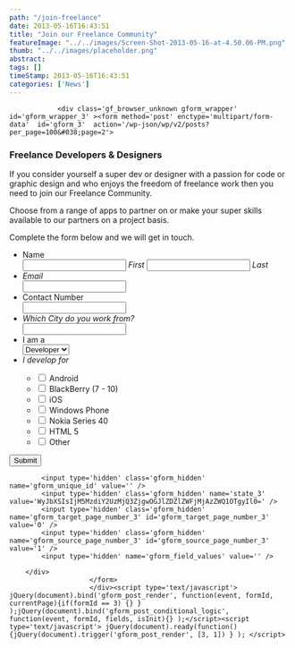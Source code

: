 ```yaml
---
path: "/join-freelance" 
date: 2013-05-16T16:43:51 
title: "Join our Freelance Community" 
featureImage: "../../images/Screen-Shot-2013-05-16-at-4.50.06-PM.png"
thumb: "../../images/placeholder.png" 
abstract:  
tags: [] 
timeStamp: 2013-05-16T16:43:51 
categories: ['News'] 
---
```



                <div class='gf_browser_unknown gform_wrapper' id='gform_wrapper_3' ><form method='post' enctype='multipart/form-data'  id='gform_3'  action='/wp-json/wp/v2/posts?per_page=100&#038;page=2'> 

 <input type='hidden' class='gforms-pum' value='{"closepopup":false,"closedelay":0,"openpopup":false,"openpopup_id":0}' />
                        <div class='gform_heading'>
                            <h3 class='gform_title'>Freelance Developers & Designers</h3>
                            <span class='gform_description'>If you consider yourself a super dev or designer with a passion for code or graphic design and who enjoys the freedom of freelance work then you need to join our Freelance Community.

Choose from a range of apps to partner on or make your super skills available to our partners on a project basis.

Complete the form below and we will get in touch. </span>
                        </div>
                        <div class='gform_body'><ul id='gform_fields_3' class='gform_fields top_label form_sublabel_below description_below'><li id='field_3_1' class='gfield gfield_contains_required field_sublabel_below field_description_below gfield_visibility_visible' ><label class='gfield_label gfield_label_before_complex' for='input_3_1_3' >Name<span class='gfield_required'>*</span></label><div class='ginput_complex ginput_container no_prefix has_first_name no_middle_name has_last_name no_suffix gf_name_has_2 ginput_container_name' id='input_3_1'>
                            <span id='input_3_1_3_container' class='name_first' >
                                                    <input type='text' name='input_1.3' id='input_3_1_3' value='' aria-label='First name' tabindex='1'  aria-required="true" aria-invalid="false" />
                                                    <label for='input_3_1_3' >First</label>
                                               </span>
                            <span id='input_3_1_6_container' class='name_last' >
                                                    <input type='text' name='input_1.6' id='input_3_1_6' value='' aria-label='Last name' tabindex='2'  aria-required="true" aria-invalid="false" />
                                                    <label for='input_3_1_6' >Last</label>
                                                </span>
                            <div class='gf_clear gf_clear_complex'></div>
                        </div></li><li id='field_3_3' class='gfield gfield_contains_required field_sublabel_below field_description_below gfield_visibility_visible' ><label class='gfield_label' for='input_3_3' >Email<span class='gfield_required'>*</span></label><div class='ginput_container ginput_container_email'>
                            <input name='input_3' id='input_3_3' type='text' value='' class='medium' tabindex='3'    aria-required="true" aria-invalid="false"/>
                        </div></li><li id='field_3_4' class='gfield gfield_contains_required field_sublabel_below field_description_below gfield_visibility_visible' ><label class='gfield_label' for='input_3_4' >Contact Number<span class='gfield_required'>*</span></label><div class='ginput_container ginput_container_text'><input name='input_4' id='input_3_4' type='text' value='' class='medium'  tabindex='4'   aria-required="true" aria-invalid="false" /></div></li><li id='field_3_5' class='gfield gfield_contains_required field_sublabel_below field_description_below gfield_visibility_visible' ><label class='gfield_label' for='input_3_5' >Which City do you work from?<span class='gfield_required'>*</span></label><div class='ginput_container ginput_container_text'><input name='input_5' id='input_3_5' type='text' value='' class='medium'  tabindex='5'   aria-required="true" aria-invalid="false" /></div></li><li id='field_3_6' class='gfield gfield_contains_required field_sublabel_below field_description_below gfield_visibility_visible' ><label class='gfield_label' for='input_3_6' >I am a<span class='gfield_required'>*</span></label><div class='ginput_container ginput_container_select'><select name='input_6' id='input_3_6'  class='medium gfield_select' tabindex='6'  aria-required="true" aria-invalid="false"><option value='Developer' >Developer</option><option value='Designer' >Designer</option></select></div></li><li id='field_3_2' class='gfield gfield_contains_required field_sublabel_below field_description_below gfield_visibility_visible' ><label class='gfield_label'  >I develop for<span class='gfield_required'>*</span></label><div class='ginput_container ginput_container_checkbox'><ul class='gfield_checkbox' id='input_3_2'><li class='gchoice_3_2_1'>
								<input name='input_2.1' type='checkbox'  value='Android'  id='choice_3_2_1' tabindex='7'  />
								<label for='choice_3_2_1' id='label_3_2_1'>Android</label>
							</li><li class='gchoice_3_2_2'>
								<input name='input_2.2' type='checkbox'  value='BlackBerry (7 - 10)'  id='choice_3_2_2' tabindex='8'  />
								<label for='choice_3_2_2' id='label_3_2_2'>BlackBerry (7 - 10)</label>
							</li><li class='gchoice_3_2_3'>
								<input name='input_2.3' type='checkbox'  value='iOS'  id='choice_3_2_3' tabindex='9'  />
								<label for='choice_3_2_3' id='label_3_2_3'>iOS</label>
							</li><li class='gchoice_3_2_4'>
								<input name='input_2.4' type='checkbox'  value='Windows Phone'  id='choice_3_2_4' tabindex='10'  />
								<label for='choice_3_2_4' id='label_3_2_4'>Windows Phone</label>
							</li><li class='gchoice_3_2_5'>
								<input name='input_2.5' type='checkbox'  value='Nokia Series 40'  id='choice_3_2_5' tabindex='11'  />
								<label for='choice_3_2_5' id='label_3_2_5'>Nokia Series 40</label>
							</li><li class='gchoice_3_2_6'>
								<input name='input_2.6' type='checkbox'  value='HTML 5'  id='choice_3_2_6' tabindex='12'  />
								<label for='choice_3_2_6' id='label_3_2_6'>HTML 5</label>
							</li><li class='gchoice_3_2_7'>
								<input name='input_2.7' type='checkbox'  value='Other'  id='choice_3_2_7' tabindex='13'  />
								<label for='choice_3_2_7' id='label_3_2_7'>Other</label>
							</li></ul></div></li>
                            </ul></div>
        <div class='gform_footer top_label'> <button class='btn btn-primary' id='gform_submit_button_3'><span>Submit</span></button> 
            <input type='hidden' class='gform_hidden' name='is_submit_3' value='1' />
            <input type='hidden' class='gform_hidden' name='gform_submit' value='3' />
            
            <input type='hidden' class='gform_hidden' name='gform_unique_id' value='' />
            <input type='hidden' class='gform_hidden' name='state_3' value='WyJbXSIsIjM5MzdiY2UzMjQ3ZjgwOGJlZDZlZWFjMjAzZWQ1OTgyIl0=' />
            <input type='hidden' class='gform_hidden' name='gform_target_page_number_3' id='gform_target_page_number_3' value='0' />
            <input type='hidden' class='gform_hidden' name='gform_source_page_number_3' id='gform_source_page_number_3' value='1' />
            <input type='hidden' name='gform_field_values' value='' />
            
        </div>
                        </form>
                        </div><script type='text/javascript'> jQuery(document).bind('gform_post_render', function(event, formId, currentPage){if(formId == 3) {} } );jQuery(document).bind('gform_post_conditional_logic', function(event, formId, fields, isInit){} );</script><script type='text/javascript'> jQuery(document).ready(function(){jQuery(document).trigger('gform_post_render', [3, 1]) } ); </script>
